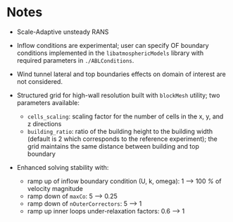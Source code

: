 # Notes

* Scale-Adaptive unsteady RANS

* Inflow conditions are experimental; user can specify OF boundary conditions implemented in the `libatmosphericModels` library with required parameters in `./ABLConditions`.

* Wind tunnel lateral and top boundaries effects on domain of interest are not considered.

* Structured grid for high-wall resolution built with `blockMesh` utility; two parameters available:
    - `cells_scaling`: scaling factor for the number of cells in the x, y, and z directions
    - `building_ratio`: ratio of the building height to the building width (default is 2 which corresponds to the reference experiment); the grid maintains the same distance between building and top boundary

* Enhanced solving stability with:
    - ramp up of inflow boundary condition (U, k, omega): 1  --> 100 *%* of velocity magnitude
    - ramp down of `maxCo`: 5 --> 0.25 
    - ramp down of `nOuterCorrectors`: 5 --> 1
    - ramp up inner loops under-relaxation factors: 0.6 --> 1

